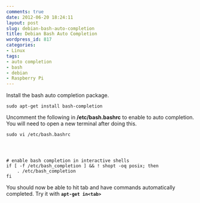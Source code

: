 ```yaml
---
comments: true
date: 2012-06-20 18:24:11
layout: post
slug: debian-bash-auto-completion
title: Debian Bash Auto Completion
wordpress_id: 817
categories:
- Linux
tags:
- auto completion
- bash
- debian
- Raspberry Pi
---
```


Install the bash auto completion package.

    
    sudo apt-get install bash-completion


Uncomment the following in **/etc/bash.bashrc** to enable to auto completion. You will need to open a new terminal after doing this.

    
    sudo vi /etc/bash.bashrc



    
    # enable bash completion in interactive shells
    if [ -f /etc/bash_completion ] && ! shopt -oq posix; then
        . /etc/bash_completion
    fi


You should now be able to hit tab and have commands automatically completed.
Try it with **`apt-get in<tab>`**
